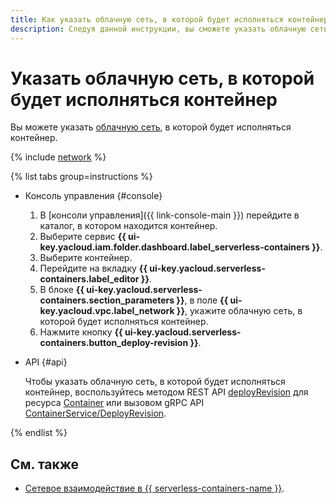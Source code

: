 ```yaml
---
title: Как указать облачную сеть, в которой будет исполняться контейнер
description: Следуя данной инструкции, вы сможете указать облачную сеть, в которой будет исполняться контейнер.
---
```


# Указать облачную сеть, в которой будет исполняться контейнер

Вы можете указать [облачную сеть](../../vpc/concepts/network.md#network), в которой будет исполняться контейнер.

{% include [network](../../_includes/functions/network.md) %}

{% list tabs group=instructions %}

- Консоль управления {#console}
    
    1. В [консоли управления]({{ link-console-main }}) перейдите в каталог, в котором находится контейнер.
    1. Выберите сервис **{{ ui-key.yacloud.iam.folder.dashboard.label_serverless-containers }}**.
    1. Выберите контейнер.
    1. Перейдите на вкладку **{{ ui-key.yacloud.serverless-containers.label_editor }}**.
    1. В блоке **{{ ui-key.yacloud.serverless-containers.section_parameters }}**, в поле **{{ ui-key.yacloud.vpc.label_network }}**, укажите облачную сеть, в которой будет исполняться контейнер.
    1. Нажмите кнопку **{{ ui-key.yacloud.serverless-containers.button_deploy-revision }}**.

- API {#api}

  Чтобы указать облачную сеть, в которой будет исполняться контейнер, воспользуйтесь методом REST API [deployRevision](../containers/api-ref/Container/deployRevision.md) для ресурса [Container](../containers/api-ref/Container/index.md) или вызовом gRPC API [ContainerService/DeployRevision](../containers/api-ref/grpc/Container/deployRevision.md).

{% endlist %}

## См. также

* [Сетевое взаимодействие в {{ serverless-containers-name }}](../concepts/networking.md).
